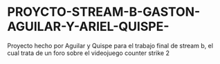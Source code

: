 # PROYCTO-STREAM-B-GASTON-AGUILAR-Y-ARIEL-QUISPE-
Proyecto hecho por Aguilar y Quispe para el trabajo final de stream b, el cual trata de un foro sobre el videojuego counter strike 2
